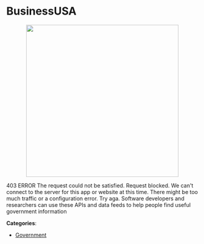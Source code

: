 # BusinessUSA
<p align="center">
    <img width="400" src="https://raw.githubusercontent.com/apis-list/apis-list/apis/businessusa/logo_256x256.png" />
</p>

403 ERROR The request could not be satisfied.  Request blocked.  We can't connect to the server for this app or website at this time.  There might be too much traffic or a configuration error. Try aga. Software developers and researchers can use these APIs and data feeds to help people find useful government information



**Categories**:

- [Government](https://github.com/apis-list/apis-list#government)




